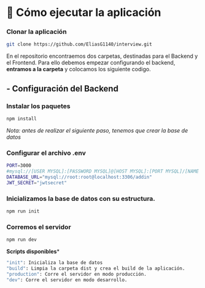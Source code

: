 #  🚀  Cómo ejecutar la aplicación
### Clonar la aplicación
```sh
git clone https://github.com/EliasG1140/interview.git
```
En el repositorio encontraemos dos carpetas, destinadas para el Backend y el Frontend.
Para ello debemos empezar configurando el backend, **entramos a la carpeta** y colocamos los siguiente codigo.

## - Configuración del Backend
### Instalar los paquetes
```sh
npm install
```

*Nota: antes de realizar el siguiente paso, tenemos que crear la base de datos*
### Configurar el archivo .env
```sh
PORT=3000
#mysql://[USER MYSQL]:[PASSWORD MYSQL]@[HOST MYSQL]:[PORT MYSQL]/[NAME DATABASE]
DATABASE_URL="mysql://root:root@localhost:3306/addin"
JWT_SECRET="jwtsecret"
```

### Inicializamos la base de datos con su estructura.
```sh
npm run init
```

### Corremos el servidor
```sh
npm run dev
```

**Scripts disponibles***
```sh
"init": Inicializa la base de datos
"build": Limpia la carpeta dist y crea el build de la aplicación.
"production": Corre el servidor en modo producción.
"dev": Corre el servidor en modo desarrollo.
```